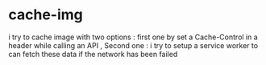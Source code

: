 # cache-img
i try to cache image with two options : first one by set a Cache-Control in a header while calling an API , Second one : i try to setup a service worker to can fetch these data if the network has been failed
